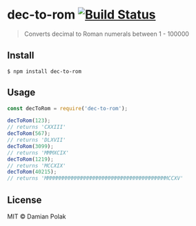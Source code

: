 # dec-to-rom [![Build Status](https://travis-ci.org/damianpolak/dec-to-rom.svg?branch=master)](https://travis-ci.org/damianpolak/dec-to-rom)

> Converts decimal to Roman numerals between 1 - 100000

## Install

```
$ npm install dec-to-rom
```

## Usage

```js
const decToRom = require('dec-to-rom');

decToRom(123);
// returns 'CXXIII'
decToRom(567);
// returns 'DLXVII'
decToRom(3099);
// returns 'MMMXCIX'
decToRom(1219);
// returns 'MCCXIX'
decToRom(40215);
// returns 'MMMMMMMMMMMMMMMMMMMMMMMMMMMMMMMMMMMMMMMMCCXV'
```

## License

MIT © Damian Polak
